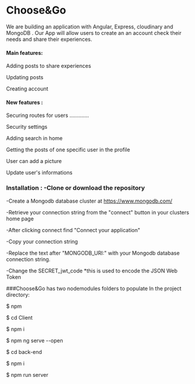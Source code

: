 # Choose&Go
We are building an application with Angular, Express, cloudinary and MongoDB . Our App will allow users to create an an account check their needs and share their experiences.

#### Main features:
Adding posts to share experiences

Updating posts

Creating account

#### New features :

Securing routes for users .............

Security settings

Adding search in home

Getting the posts of one specific user in the profile

User can add a picture

Update user's informations

### Installation : -Clone or download the repository

-Create a Mongodb database cluster at https://www.mongodb.com/

-Retrieve your connection string from the "connect" button in your clusters home page

-After clicking connect find "Connect your application"

-Copy your connection string

-Replace the text after "MONGODB_URI:" with your Mongodb database connection string.

-Change the SECRET_jwt_code *this is used to encode the JSON Web Token

###Choose&Go has two nodemodules folders to populate In the project directory:

$ npm

$ cd Client

$ npm i

$ npm ng serve --open

$ cd back-end

$ npm i

$ npm run server

